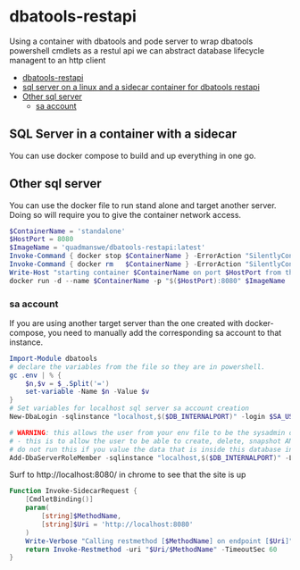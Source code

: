 # dbatools-restapi
 Using a container with dbatools and pode server to wrap dbatools powershell cmdlets as a restul api we can abstract database lifecycle managent to an http client

 - [dbatools-restapi](#dbatools-restapi)
  - [sql server on a linux and a sidecar container for dbatools restapi](#sql-server-on-a-linux-and-a-sidecar-container-for-dbatools-restapi)
  - [Other sql server](#other-sql-server)
    - [sa account](#sa-account)

 ## SQL Server in a container with a sidecar
You can use docker compose to build and up everything in one go.



 ## Other sql server

 You can use the docker file to run stand alone and target another server. Doing so will require you to give the container network access.

 ``` powershell
$ContainerName = 'standalone'
$HostPort = 8080
$ImageName = 'quadmanswe/dbatools-restapi:latest'
Invoke-Command { docker stop $ContainerName } -ErrorAction "SilentlyContinue" | Out-Null
Invoke-Command { docker rm   $ContainerName } -ErrorAction "SilentlyContinue" | Out-Null
Write-Host "starting container $ContainerName on port $HostPort from the image $ImageName"
docker run -d --name $ContainerName -p "$($HostPort):8080" $ImageName
 ```

 ### sa account
If you are using another target server than the one created with docker-compose, you need to manually add the corresponding sa account to that instance.

``` powershell
Import-Module dbatools
# declare the variables from the file so they are in powershell.
gc .env | % {
    $n,$v = $_.Split('=')
    set-variable -Name $n -Value $v
}
# Set variables for localhost sql server sa account creation
New-DbaLogin -sqlinstance "localhost,$($DB_INTERNALPORT)" -login $SA_USER -securepassword ( $SA_PASSWORD | convertto-securestring -asplaintext -force ) -force | out-null

# WARNING: this allows the user from your env file to be the sysadmin of the sql instance you are targetting. Double check these settings before you run.
# - this is to allow the user to be able to create, delete, snapshot ANY database. -
# do not run this if you value the data that is inside this database instance.
Add-DbaServerRoleMember -sqlinstance "localhost,$($DB_INTERNALPORT)" -Login $SA_USER -serverrole 'sysadmin' -confirm:$false
``` 

Surf to http://localhost:8080/ in chrome to see that the site is up

``` powershell
Function Invoke-SidecarRequest {
    [CmdletBinding()]
    param(
        [string]$MethodName,
        [string]$Uri = 'http://localhost:8080'
    )
    Write-Verbose "Calling restmethod [$MethodName] on endpoint [$Uri]"
    return Invoke-Restmethod -uri "$Uri/$MethodName" -TimeoutSec 60
}
```